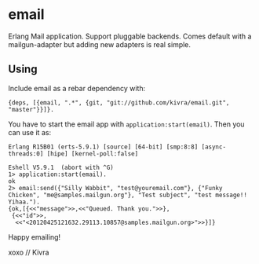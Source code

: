 email
=====

Erlang Mail application. Support pluggable backends. Comes default with a mailgun-adapter but adding new adapters is real simple.

## Using
Include email as a rebar dependency with:

	{deps, [{email, ".*", {git, "git://github.com/kivra/email.git", "master"}}]}.

You have to start the email app with `application:start(email)`. Then you can use it as:

	Erlang R15B01 (erts-5.9.1) [source] [64-bit] [smp:8:8] [async-threads:0] [hipe] [kernel-poll:false]

	Eshell V5.9.1  (abort with ^G)
	1> application:start(email).
	ok
	2> email:send({"Silly Wabbit", "test@youremail.com"}, {"Funky Chicken", "me@samples.mailgun.org"}, "Test subject", "test message!! Yihaa.").
	{ok,[{<<"message">>,<<"Queued. Thank you.">>},
     {<<"id">>,
      <<"<20120425121632.29113.10857@samples.mailgun.org>">>}]}

Happy emailing!

xoxo // Kivra
